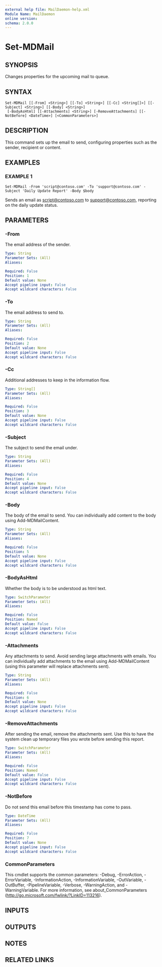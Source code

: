 ```yaml
---
external help file: MailDaemon-help.xml
Module Name: MailDaemon
online version:
schema: 2.0.0
---
```


# Set-MDMail

## SYNOPSIS
Changes properties for the upcoming mail to queue.

## SYNTAX

```
Set-MDMail [[-From] <String>] [[-To] <String>] [[-Cc] <String[]>] [[-Subject] <String>] [[-Body] <String>]
 [-BodyAsHtml] [[-Attachments] <String>] [-RemoveAttachments] [[-NotBefore] <DateTime>] [<CommonParameters>]
```

## DESCRIPTION
This command sets up the email to send, configuring properties such as the sender, recipient or content.

## EXAMPLES

### EXAMPLE 1
```
Set-MDMail -From 'script@contoso.com' -To 'support@contoso.com' -Subject 'Daily Update Report' -Body $body
```

Sends an email as script@contoso.com to support@contoso.com, reporting on the daily update status.

## PARAMETERS

### -From
The email address of the sender.

```yaml
Type: String
Parameter Sets: (All)
Aliases:

Required: False
Position: 1
Default value: None
Accept pipeline input: False
Accept wildcard characters: False
```

### -To
The email address to send to.

```yaml
Type: String
Parameter Sets: (All)
Aliases:

Required: False
Position: 2
Default value: None
Accept pipeline input: False
Accept wildcard characters: False
```

### -Cc
Additional addresses to keep in the information flow.

```yaml
Type: String[]
Parameter Sets: (All)
Aliases:

Required: False
Position: 3
Default value: None
Accept pipeline input: False
Accept wildcard characters: False
```

### -Subject
The subject to send the email under.

```yaml
Type: String
Parameter Sets: (All)
Aliases:

Required: False
Position: 4
Default value: None
Accept pipeline input: False
Accept wildcard characters: False
```

### -Body
The body of the email to send.
You can individually add content to the body using Add-MDMailContent.

```yaml
Type: String
Parameter Sets: (All)
Aliases:

Required: False
Position: 5
Default value: None
Accept pipeline input: False
Accept wildcard characters: False
```

### -BodyAsHtml
Whether the body is to be understood as html text.

```yaml
Type: SwitchParameter
Parameter Sets: (All)
Aliases:

Required: False
Position: Named
Default value: False
Accept pipeline input: False
Accept wildcard characters: False
```

### -Attachments
Any attachments to send.
Avoid sending large attachments with emails.
You can individually add attachments to the email using Add-MDMailContent (using this parameter will replace attachments sent).

```yaml
Type: String
Parameter Sets: (All)
Aliases:

Required: False
Position: 6
Default value: None
Accept pipeline input: False
Accept wildcard characters: False
```

### -RemoveAttachments
After sending the email, remove the attachments sent.
Use this to have the system clean up temporary files you wrote before sending this report.

```yaml
Type: SwitchParameter
Parameter Sets: (All)
Aliases:

Required: False
Position: Named
Default value: False
Accept pipeline input: False
Accept wildcard characters: False
```

### -NotBefore
Do not send this email before this timestamp has come to pass.

```yaml
Type: DateTime
Parameter Sets: (All)
Aliases:

Required: False
Position: 7
Default value: None
Accept pipeline input: False
Accept wildcard characters: False
```

### CommonParameters
This cmdlet supports the common parameters: -Debug, -ErrorAction, -ErrorVariable, -InformationAction, -InformationVariable, -OutVariable, -OutBuffer, -PipelineVariable, -Verbose, -WarningAction, and -WarningVariable.
For more information, see about_CommonParameters (http://go.microsoft.com/fwlink/?LinkID=113216).

## INPUTS

## OUTPUTS

## NOTES

## RELATED LINKS
